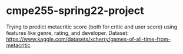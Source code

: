 # cmpe255-spring22-project
Trying to predict metacritic score (both for critic and user score) using features like genre, rating, and developer.
Dataset: https://www.kaggle.com/datasets/xcherry/games-of-all-time-from-metacritic
